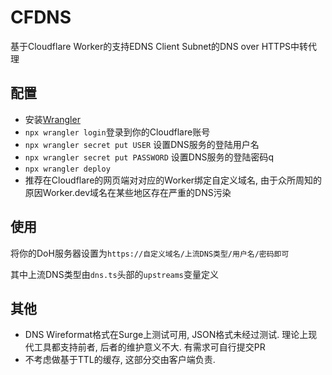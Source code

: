 # CFDNS
基于Cloudflare Worker的支持EDNS Client Subnet的DNS over HTTPS中转代理

## 配置
- 安装[Wrangler](https://developers.cloudflare.com/workers/wrangler/install-and-update/)
- ``npx wrangler login``登录到你的Cloudflare账号
- ``npx wrangler secret put USER`` 设置DNS服务的登陆用户名
- ``npx wrangler secret put PASSWORD`` 设置DNS服务的登陆密码q
- ``npx wrangler deploy``
- 推荐在Cloudflare的网页端对对应的Worker绑定自定义域名, 由于众所周知的原因Worker.dev域名在某些地区存在严重的DNS污染


## 使用
将你的DoH服务器设置为``https://自定义域名/上流DNS类型/用户名/密码即可``

其中上流DNS类型由`dns.ts`头部的`upstreams`变量定义

## 其他
- DNS Wireformat格式在Surge上测试可用, JSON格式未经过测试. 理论上现代工具都支持前者, 后者的维护意义不大. 有需求可自行提交PR
- 不考虑做基于TTL的缓存, 这部分交由客户端负责.

